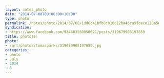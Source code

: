```yaml
---
layout: notes_photo
date: "2014-07-08T00:00:00+10:00"
type: photo
permalink: /notes/photo/2014/07/08/1dd6c41bfb8cb10d12ba46ca9fcece128a5e5ef1.html
syndication:
- https://www.facebook.com/934483560050621/posts/319679908197659
title: photo(s)
photo:
- /art/photos/tomasparks/319679908197659.jpg
categories:
- photo
- July
- 2014
- 8
---
```



